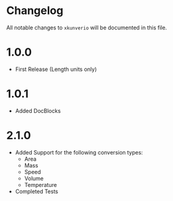 # Changelog

All notable changes to `xkunverio` will be documented in this file.

# 1.0.0
- First Release (Length units only)

# 1.0.1
- Added DocBlocks

# 2.1.0
- Added Support for the following conversion types:
  - Area
  - Mass
  - Speed
  - Volume
  - Temperature
- Completed Tests 
